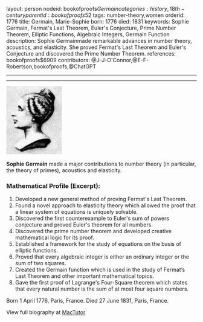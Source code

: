 layout: person
nodeid: bookofproofs$Germain
categories: history,18th-century
parentid: bookofproofs$52
tags: number-theory,women
orderid: 1776
title: Germain, Marie-Sophie
born: 1776
died: 1831
keywords: Sophie Germain, Fermat's Last Theorem, Euler's Conjecture, Prime Number Theorem, Elliptic Functions, Algebraic Integers, Germain Function
description: Sophie Germainmade remarkable advances in number theory, acoustics, and elasticity. She proved Fermat's Last Theorem and Euler's Conjecture and discovered the Prime Number Theorem.
references: bookofproofs$6909
contributors: @J-J-O'Connor,@E-F-Robertson,bookofproofs,@ChatGPT

---



---

![Germain.jpg](https://github.com/bookofproofs/bookofproofs.github.io/blob/main/_sources/_assets/images/portraits/Germain.jpg?raw=true)

**Sophie Germain** made a major contributions to number theory (in particular, the theory of primes), acoustics and elasticity.

### Mathematical Profile (Excerpt):
1. Developed a new general method of proving Fermat's Last Theorem.
2. Found a novel approach to elasticity theory which allowed the proof that a linear system of equations is uniquely solvable.
3. Discovered the first counterexample to Euler's sum of powers conjecture and proved Euler's theorem for all numbers.
4. Discovered the prime number theorem and developed creative mathematical logic for its proof.
5. Established a framework for the study of equations on the basis of elliptic functions.
6. Proved that every algebraic integer is either an ordinary integer or the sum of two squares.
7. Created the Germain function which is used in the study of Fermat’s Last Theorem and other important mathematical topics.
8. Gave the first proof of Lagrange's Four-Square theorem which states that every natural number is the sum of at most four square numbers.

Born 1 April 1776, Paris, France. Died 27 June 1831, Paris, France.

View full biography at [MacTutor](https://mathshistory.st-andrews.ac.uk/Biographies/Germain/)
